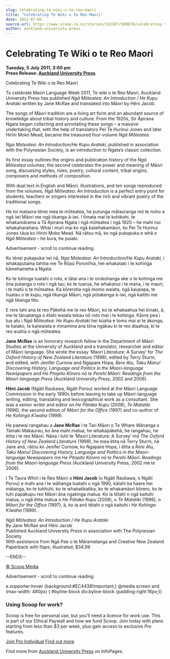 ```yaml
---
slug: celebrating-te-wiki-o-te-reo-maori
title: "Celebrating Te Wiki o te Reo Maori"
date: 2011-07-05
source-url: https://www.scoop.co.nz/stories/CU1107/S00076/celebrating-te-wiki-o-te-reo-maori.htm
author: auckland-university-press
---
```

Celebrating Te Wiki o te Reo Maori
==================================

**Tuesday, 5 July 2011, 3:00 pm**  
**Press Release: [Auckland University Press](https://info.scoop.co.nz/Auckland_University_Press)**

Celebrating Te Wiki o te Reo Maori

  
To celebrate Maori Language Week 2011, Te wiki o te Reo Maori, Auckland University Press has published _Ngā Mōteatea: An Introduction / He Kupu Arataki_ written by Jane McRae and translated into Māori by Hēni Jacob.

The songs of Māori tradition are a living art form and an abundant source of knowledge about tribal history and culture. From the 1920s, Sir Āpirana Ngata began collecting and annotating these songs – a massive undertaking that, with the help of translators Pei Te Hurinui Jones and later Hirini Moko Mead, became the treasured four-volume _Ngā Mōteatea._  
  
_Nga Moteatea: An Introduction/He Kupu Arataki_, published in association with the Polynesian Society, is an introduction to Ngata’s classic collection.

Its first essay outlines the origins and publication history of the _Ngā Mōteatea_ volumes; the second celebrates the power and meaning of Māori song, discussing styles, roles, poetry, cultural content, tribal origins, composers and methods of composition.

With dual text in English and Māori, illustrations, and ten songs reproduced from the volumes, _Ngā Mōteatea: An Introduction_ is a perfect entry point for students, teachers or singers interested in the rich and vibrant poetry of the traditional songs.

He toi mataora tēnei mea te mōteatea, he putunga mātauranga mō te noho a ngā iwi Māori me ngā tikanga ā-iwi. I tīmata mai te kohikohi, te whakamārama a Tā Āpirana Ngata i ngā mōteatea i ngā 1920 – he mahi nui whakaharahara. Whai i muri mai ko ngā kaiwhakamāori, ko Pei Te Hurinui Jones rāua ko Hirini Moko Mead. Nā rātou mā, ko ngā pukapuka e whā o _Ngā Mōteatea_ – he kura, he puiaki.

Advertisement - scroll to continue reading





Ko tēnei pukapuka nei nā, _Nga Moteatea: An Introduction/He Kupu Arataki,_ i whakaputaina tahitia me Te Rōpū Poronīhia, hei whakataki i te kohinga kāmehameha a Ngata.

Ko te tuhinga tuatahi o roto, e tātai ana i te orokohanga ake o te kohinga me ōna putanga o roto i ngā tau; ko te tuarua, he whakanui i te mana, i te mauri, i te matū o te mōteatea. Ka kōrerotia ngā momo waiata, ngā kaupapa, te huatau o te kupu, ngā tikanga Māori, ngā pūtakenga ā-iwi, ngā kaitito me ngā tikanga tito.

E rere tahi ana te reo Pākehā me te reo Māori, ko te whakaahua hei kīnaki, ā, me te tāruatanga o ētahi waiata tekau nō roto mai i te kohinga. Kāore pea i tua atu i _Ngā Mōteatea: He Kupu Arataki_ hei kūaha e tomo mai ai te ākonga, te kaiako, te kaiwaiata e minamina ana tōna ngākau ki te reo ātaahua, ki te reo auaha o ngā mōteatea.

**Jane McRae** is an honorary research fellow in the Department of Māori Studies at the University of Auckland and a translator, researcher and editor of Māori language. She wrote the essay ‘Maori Literature: A Survey’ for _The Oxford History of New Zealand Literature_ (1998), edited by Terry Sturm, and edited, with Jenifer Curnow and Ngapare Hopa, _Rere Atu, Taku Manu!_ _Discovering History, Language and Politics in the Maori-language Newspapers_ and _He Pitopito Kōrero nō te Perehi Māori: Readings from the Maori-language Press_ (Auckland University Press, 2002 and 2006).  
  
**Hēni Jacob** (Ngāti Raukawa, Ngāti Porou) worked at the Māori Language Commission in the early 1990s before leaving to take up Māori-language writing, editing, translating and lexicographical work as a consultant. She was a senior writer and editor on _He Pātaka Kupu_ (2008), _Te Matatiki_ (1996), the second edition of _Māori for the Office_ (1997) and co-author of _He Kohinga Kīwaha_ (1999).

He paewai rangahau a **Jane McRae** i te Tari Māori o Te Whare Wānanga o Tāmaki Makaurau, ko āna mahi matua, he whakapākehā, he rangahau, he ētita i te reo Māori. Nāna i tuhi te ‘Maori Literature: A Survey’ mō _The Oxford History of New Zealand Literature_ (1998), he mea ētita nā Terry Sturm, nā Jane anō, rātou ko Jenifer Curnow, ko Ngapare Hopa, i ētita a _Rere Atu, Taku Manu!_ _Discovering History, Language and Politics in the Maori-language Newspapers_ me _He Pitopito Kōrero nō te Perehi Māori: Readings from the Maori-language Press_ (Auckland University Press, 2002 me te 2006).

I Te Taura Whiri i te Reo Māori a **Hēni Jacob** (o Ngāti Raukawa, o Ngāti Porou) e mahi ana i te wāhanga tuatahi o ngā 1990, kātahi ka haere hei mātanga, ko te tuhituhi, ko te whakatikatika, ko te whakamāori kōrero, ko te tuhi papakupu reo Māori āna ngakinga matua. Ko ia tētahi o ngā kaituhi matua, o ngā ētita matua o _He Pātaka Kupu_ (2008), o _Te Matatiki_ (1996), o _Māori for the Office_ (1997), ā, ko ia anō tētahi o ngā kaituhi i _He Kohinga Kīwaha_ (1999).

  
_Ngā Mōteatea: An Introduction / He Kupu Arataki_  
By Jane McRae and Hēni Jacob  
Published Auckland University Press in association with The Polynesian Society  
With assistance from Ngā Pae o te Māramatanga and Creative New Zealand  
Paperback with flaps; illustrated; $34.99

\--ENDS--

[© Scoop Media](http://www.scoop.co.nz/about/terms.html)  

Advertisement - scroll to continue reading



a.supporter:hover {background:#EC4438!important;} @media screen and (max-width: 480px) { #byline-block div.byline-block {padding-right:16px;}}

### Using Scoop for work?

Scoop is free for personal use, but you’ll need a licence for work use. This is part of our Ethical Paywall and how we fund Scoop. Join today with plans starting from less than $3 per week, plus gain access to exclusive _Pro_ features.  
  
[Join Pro Individual](https://pro.scoop.co.nz/Individual/?from=ProIn24) [Find out more](https://pro.scoop.co.nz/using-scoop-for-work/?from=ProIn24)

Find more from [Auckland University Press](https://info.scoop.co.nz/Auckland_University_Press) on InfoPages.